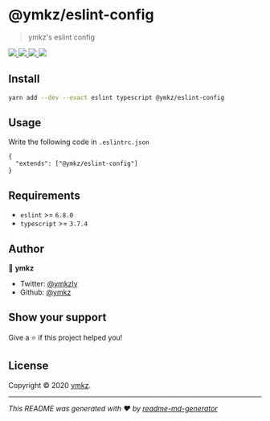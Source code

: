 # @ymkz/eslint-config

> ymkz's eslint config

<p>
  <a href="https://github.com/ymkz/eslint-config" target="_blank" rel="noopener noreferrer">
    <img src="https://flat.badgen.net/github/checks/ymkz/eslint-config?icon=github" />
  </a>
  <a href="https://www.npmjs.com/package/@ymkz/eslint-config" target="_blank" rel="noopener noreferrer">
    <img src="https://flat.badgen.net/npm/v/@ymkz/eslint-config?icon=npm" />
  </a>
  <a href="https://www.npmjs.com/package/@ymkz/eslint-config" target="_blank" rel="noopener noreferrer">
    <img src="https://flat.badgen.net/npm/license/@ymkz/eslint-config?icon=npm" />
  </a>
  <a href="https://twitter.com/ymkzly" target="_blank" rel="noopener noreferrer">
    <img src="https://flat.badgen.net/twitter/follow/ymkzly?icon=twitter" />
  </a>
</p>

## Install

```sh
yarn add --dev --exact eslint typescript @ymkz/eslint-config
```

## Usage

Write the following code in `.eslintrc.json`

```
{
  "extends": ["@ymkz/eslint-config"]
}
```

## Requirements

- `eslint` >= `6.8.0`
- `typescript` >= `3.7.4`

## Author

👤 **ymkz**

- Twitter: [@ymkzly](https://twitter.com/ymkzly)
- Github: [@ymkz](https://github.com/ymkz)

## Show your support

Give a ⭐️ if this project helped you!

## License

Copyright © 2020 [ymkz](https://github.com/ymkz).

---

_This README was generated with ❤️ by [readme-md-generator](https://github.com/kefranabg/readme-md-generator)_
